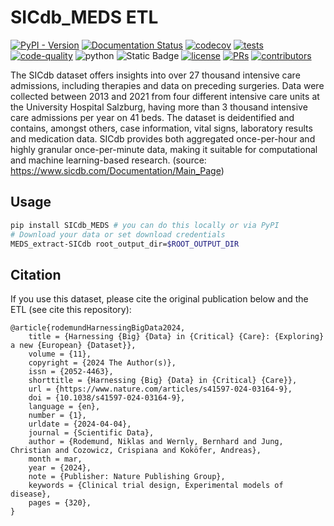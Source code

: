 # SICdb_MEDS ETL

[![PyPI - Version](https://img.shields.io/pypi/v/SICdb_MEDS)](https://pypi.org/project/SICdb_MEDS/)
[![Documentation Status](https://readthedocs.org/projects/SICdb_MEDS/badge/?version=latest)](https://SICdb_MEDS.readthedocs.io/en/latest/?badge=latest)
[![codecov](https://codecov.io/gh/rvandewater/SICdb_MEDS/graph/badge.svg?token=E7H6HKZV3O)](https://codecov.io/gh/rvandewater/SICdb_MEDS)
[![tests](https://github.com/rvandewater/SICdb_MEDS/actions/workflows/tests.yaml/badge.svg)](https://github.com/rvandewater/SICdb_MEDS/actions/workflows/tests.yml)
[![code-quality](https://github.com/rvandewater/SICdb_MEDS/actions/workflows/code-quality-main.yaml/badge.svg)](https://github.com/rvandewater/SICdb_MEDS/actions/workflows/code-quality-main.yaml)
![python](https://img.shields.io/badge/-Python_3.12-blue?logo=python&logoColor=white)
![Static Badge](https://img.shields.io/badge/MEDS-0.3.3-blue)
[![license](https://img.shields.io/badge/License-MIT-green.svg?labelColor=gray)](https://github.com/rvandewater/SICdb_MEDS#license)
[![PRs](https://img.shields.io/badge/PRs-welcome-brightgreen.svg)](https://github.com/rvandewater/SICdb_MEDS/pulls)
[![contributors](https://img.shields.io/github/contributors/rvandewater/SICdb_MEDS.svg)](https://github.com/rvandewater/SICdb_MEDS/graphs/contributors)

The SICdb dataset offers insights into over 27 thousand intensive care admissions, including therapies and data on
preceding surgeries. Data were collected between 2013 and 2021 from four different intensive care units at the
University Hospital Salzburg, having more than 3 thousand intensive care admissions per year on 41 beds. The dataset is
deidentified and contains, amongst others, case information, vital signs, laboratory results and medication data. SICdb
provides both aggregated once-per-hour and highly granular once-per-minute data, making it suitable for computational
and machine learning-based research. (source: https://www.sicdb.com/Documentation/Main_Page)

## Usage

```bash
pip install SICdb_MEDS # you can do this locally or via PyPI
# Download your data or set download credentials
MEDS_extract-SICdb root_output_dir=$ROOT_OUTPUT_DIR
```

## Citation

If you use this dataset, please cite the original publication below and the ETL (see cite this repository):

```
@article{rodemundHarnessingBigData2024,
	title = {Harnessing {Big} {Data} in {Critical} {Care}: {Exploring} a new {European} {Dataset}},
	volume = {11},
	copyright = {2024 The Author(s)},
	issn = {2052-4463},
	shorttitle = {Harnessing {Big} {Data} in {Critical} {Care}},
	url = {https://www.nature.com/articles/s41597-024-03164-9},
	doi = {10.1038/s41597-024-03164-9},
	language = {en},
	number = {1},
	urldate = {2024-04-04},
	journal = {Scientific Data},
	author = {Rodemund, Niklas and Wernly, Bernhard and Jung, Christian and Cozowicz, Crispiana and Koköfer, Andreas},
	month = mar,
	year = {2024},
	note = {Publisher: Nature Publishing Group},
	keywords = {Clinical trial design, Experimental models of disease},
	pages = {320},
}
```
